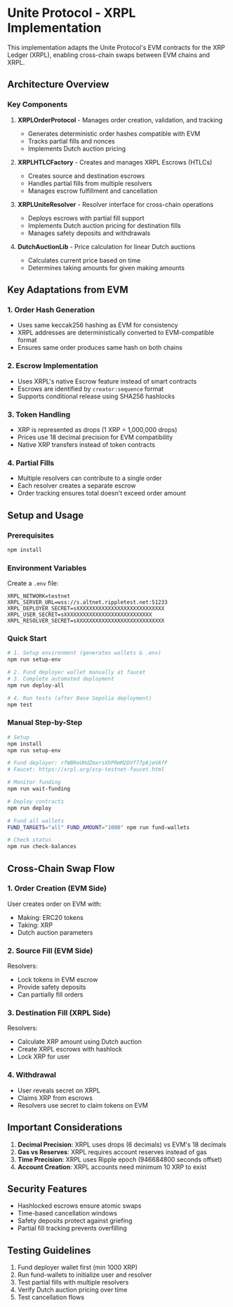 # Unite Protocol - XRPL Implementation

This implementation adapts the Unite Protocol's EVM contracts for the XRP Ledger (XRPL), enabling cross-chain swaps between EVM chains and XRPL.

## Architecture Overview

### Key Components

1. **XRPLOrderProtocol** - Manages order creation, validation, and tracking
   - Generates deterministic order hashes compatible with EVM
   - Tracks partial fills and nonces
   - Implements Dutch auction pricing

2. **XRPLHTLCFactory** - Creates and manages XRPL Escrows (HTLCs)
   - Creates source and destination escrows
   - Handles partial fills from multiple resolvers
   - Manages escrow fulfillment and cancellation

3. **XRPLUniteResolver** - Resolver interface for cross-chain operations
   - Deploys escrows with partial fill support
   - Implements Dutch auction pricing for destination fills
   - Manages safety deposits and withdrawals

4. **DutchAuctionLib** - Price calculation for linear Dutch auctions
   - Calculates current price based on time
   - Determines taking amounts for given making amounts

## Key Adaptations from EVM

### 1. Order Hash Generation
- Uses same keccak256 hashing as EVM for consistency
- XRPL addresses are deterministically converted to EVM-compatible format
- Ensures same order produces same hash on both chains

### 2. Escrow Implementation
- Uses XRPL's native Escrow feature instead of smart contracts
- Escrows are identified by `creator:sequence` format
- Supports conditional release using SHA256 hashlocks

### 3. Token Handling
- XRP is represented as drops (1 XRP = 1,000,000 drops)
- Prices use 18 decimal precision for EVM compatibility
- Native XRP transfers instead of token contracts

### 4. Partial Fills
- Multiple resolvers can contribute to a single order
- Each resolver creates a separate escrow
- Order tracking ensures total doesn't exceed order amount

## Setup and Usage

### Prerequisites
```bash
npm install
```

### Environment Variables
Create a `.env` file:
```env
XRPL_NETWORK=testnet
XRPL_SERVER_URL=wss://s.altnet.rippletest.net:51233
XRPL_DEPLOYER_SECRET=sXXXXXXXXXXXXXXXXXXXXXXXXXXXX
XRPL_USER_SECRET=sXXXXXXXXXXXXXXXXXXXXXXXXXXXX
XRPL_RESOLVER_SECRET=sXXXXXXXXXXXXXXXXXXXXXXXXXXXX
```

### Quick Start
```bash
# 1. Setup environment (generates wallets & .env)
npm run setup-env

# 2. Fund deployer wallet manually at faucet
# 3. Complete automated deployment
npm run deploy-all

# 4. Run tests (after Base Sepolia deployment)
npm test
```

### Manual Step-by-Step
```bash
# Setup
npm install
npm run setup-env

# Fund deployer: rfWBReUHdZmxrsXhPRmM2DVf77p6jeVAfF
# Faucet: https://xrpl.org/xrp-testnet-faucet.html

# Monitor funding
npm run wait-funding

# Deploy contracts
npm run deploy

# Fund all wallets
FUND_TARGETS="all" FUND_AMOUNT="1000" npm run fund-wallets

# Check status
npm run check-balances
```

## Cross-Chain Swap Flow

### 1. Order Creation (EVM Side)
User creates order on EVM with:
- Making: ERC20 tokens
- Taking: XRP
- Dutch auction parameters

### 2. Source Fill (EVM Side)
Resolvers:
- Lock tokens in EVM escrow
- Provide safety deposits
- Can partially fill orders

### 3. Destination Fill (XRPL Side)
Resolvers:
- Calculate XRP amount using Dutch auction
- Create XRPL escrows with hashlock
- Lock XRP for user

### 4. Withdrawal
- User reveals secret on XRPL
- Claims XRP from escrows
- Resolvers use secret to claim tokens on EVM

## Important Considerations

1. **Decimal Precision**: XRPL uses drops (6 decimals) vs EVM's 18 decimals
2. **Gas vs Reserves**: XRPL requires account reserves instead of gas
3. **Time Precision**: XRPL uses Ripple epoch (946684800 seconds offset)
4. **Account Creation**: XRPL accounts need minimum 10 XRP to exist

## Security Features

- Hashlocked escrows ensure atomic swaps
- Time-based cancellation windows
- Safety deposits protect against griefing
- Partial fill tracking prevents overfilling

## Testing Guidelines

1. Fund deployer wallet first (min 1000 XRP)
2. Run fund-wallets to initialize user and resolver
3. Test partial fills with multiple resolvers
4. Verify Dutch auction pricing over time
5. Test cancellation flows